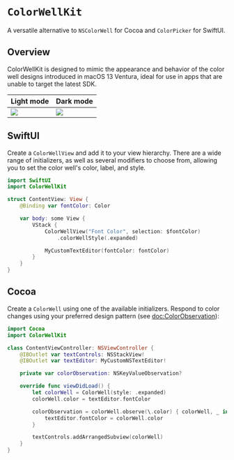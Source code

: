 # ``ColorWellKit``

A versatile alternative to `NSColorWell` for Cocoa and `ColorPicker` for SwiftUI.

## Overview

ColorWellKit is designed to mimic the appearance and behavior of the color well designs introduced in macOS 13 Ventura, ideal for use in apps that are unable to target the latest SDK.

| Light mode      | Dark mode      |
| --------------- | -------------- |
| ![][light-mode] | ![][dark-mode] |

## SwiftUI

Create a ``ColorWellView`` and add it to your view hierarchy. There are a wide range of initializers, as well as several modifiers to choose from, allowing you to set the color well's color, label, and style.

```swift
import SwiftUI
import ColorWellKit

struct ContentView: View {
    @Binding var fontColor: Color

    var body: some View {
        VStack {
            ColorWellView("Font Color", selection: $fontColor)
                .colorWellStyle(.expanded)

            MyCustomTextEditor(fontColor: fontColor)
        }
    }
}
```

## Cocoa

Create a ``ColorWell`` using one of the available initializers. Respond to color changes using your preferred design pattern (see <doc:ColorObservation>):

```swift
import Cocoa
import ColorWellKit

class ContentViewController: NSViewController {
    @IBOutlet var textControls: NSStackView!
    @IBOutlet var textEditor: MyCustomNSTextEditor!

    private var colorObservation: NSKeyValueObservation?

    override func viewDidLoad() {
        let colorWell = ColorWell(style: .expanded)
        colorWell.color = textEditor.fontColor

        colorObservation = colorWell.observe(\.color) { colorWell, _ in
            textEditor.fontColor = colorWell.color
        }

        textControls.addArrangedSubview(colorWell)
    }
}
```

[light-mode]: color-well-with-popover-light.png
[dark-mode]: color-well-with-popover-dark.png
